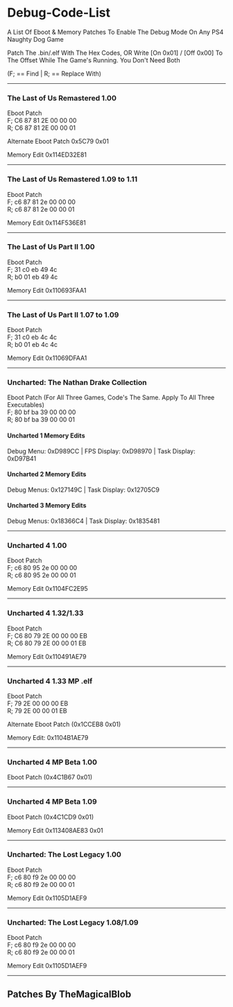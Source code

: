 # Debug-Code-List
A List Of Eboot &amp; Memory Patches To Enable The Debug Mode On Any PS4 Naughty Dog Game

Patch The .bin/.elf With The Hex Codes, OR Write [On 0x01] / [Off 0x00] To The Offset While The Game's Running. You Don't Need Both

(F; == Find | R; == Replace With)
_________________________________
### The Last of Us Remastered 1.00

Eboot Patch  
F; C6 87 81 2E 00 00 00  
R; C6 87 81 2E 00 00 01

Alternate Eboot Patch 0x5C79 0x01

Memory Edit 
0x114ED32E81
____________
### The Last of Us Remastered 1.09 to 1.11

Eboot Patch  
F; c6 87 81 2e 00 00 00  
R; c6 87 81 2e 00 00 01


Memory Edit
0x114F536E81
_____________
### The Last of Us Part II 1.00

Eboot Patch  
F; 31 c0 eb 49 4c  
R; b0 01 eb 49 4c


Memory Edit
0x110693FAA1
____________
### The Last of Us Part II 1.07 to 1.09

Eboot Patch  
F; 31 c0 eb 4c 4c  
R; b0 01 eb 4c 4c


Memory Edit
0x11069DFAA1
____________
### Uncharted: The Nathan Drake Collection

Eboot Patch (For All Three Games, Code's The Same. Apply To All Three Executables)  
F; 80 bf ba 39 00 00 00  
R; 80 bf ba 39 00 00 01
  
  
#### Uncharted 1 Memory Edits
Debug Menu: 0xD989CC | FPS Display: 0xD98970 | Task Display: 0xD97B41


#### Uncharted 2 Memory Edits
Debug Menus: 0x127149C | Task Display: 0x12705C9


#### Uncharted 3 Memory Edits
Debug Menus: 0x18366C4 | Task Display: 0x1835481
______________________________________________
### Uncharted 4 1.00

Eboot Patch  
F; c6 80 95 2e 00 00 00  
R; c6 80 95 2e 00 00 01

Memory Edit
0x1104FC2E95
____________
### Uncharted 4 1.32/1.33

Eboot Patch  
F; C6 80 79 2E 00 00 00 EB  
R; C6 80 79 2E 00 00 01 EB

Memory Edit
0x110491AE79
____________
### Uncharted 4 1.33 MP .elf 

Eboot Patch  
F; 79 2E 00 00 00 EB  
R; 79 2E 00 00 01 EB


Alternate Eboot Patch (0x1CCEB8 0x01)

Memory Edit: 0x1104B1AE79
____________________
### Uncharted 4 MP Beta 1.00

Eboot Patch (0x4C1B67 0x01)
___________________________
### Uncharted 4 MP Beta 1.09

Eboot Patch (0x4C1CD9 0x01)

Memory Edit 0x113408AE83 0x01
___________________________
### Uncharted: The Lost Legacy 1.00

Eboot Patch  
F; c6 80 f9 2e 00 00 00  
R; c6 80 f9 2e 00 00 01


Memory Edit
0x1105D1AEF9
____________
### Uncharted: The Lost Legacy 1.08/1.09

Eboot Patch  
F; c6 80 f9 2e 00 00 00  
R; c6 80 f9 2e 00 00 01


Memory Edit
0x1105D1AEF9
_____________

## Patches By TheMagicalBlob
